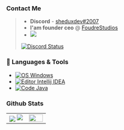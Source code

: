 ### Contact Me

> - **Discord** - [sheduxdev#2007](https://discordapp.com/users/458172960675594251)
> - **I'am founder ceo** @ [FoudreStudios](https://github.com/FoudreStudios)
> - [![](https://visitcount.itsvg.in/api?id=sheduxdev&label=Profile%20Views&color=0&icon=0&pretty=true)](https://visitcount.itsvg.in)
> 
> [![Discord Status](https://lanyard.cnrad.dev/api/458172960675594251)](https://discord.com/channels/@me/458172960675594251)

### 🔧 Languages & Tools

- [![OS Windows](https://img.shields.io/badge/OS-Windows-0078D6?style=flat-square&logo=windows&logoColor=blue)](https://www.microsoft.com/windows)
- [![Editor Intellij IDEA](https://img.shields.io/badge/IntelliJIDEA-000000.svg?style=for-the-badge&logo=intellij-idea&logoColor=white)]([https://code.visualstudio.com/](https://www.jetbrains.com/idea/))
- [![Code Java](https://img.shields.io/badge/java-%23ED8B00.svg?style=for-the-badge&logo=java&logoColor=white)](https://www.java.com/tr/)

### Github Stats

<table border="0" align="center">
    <tr border="0">
        <td width="50%" align="center">
            <img align="center"; src="https://github-readme-stats.vercel.app/api?username=sheduxdev&theme=onedark&show_icons=true&count_private=true" />
            <img src="https://github-readme-streak-stats.herokuapp.com/?user=sheduxdev&theme=dark&hide_border=true" />
        </td>
        <td width="50%" align="center">
            <img align="center"; width=100%; src="https://github-readme-stats.vercel.app/api/top-langs/?username=sheduxdev&show_icons=true&layout=compact&theme=dark" />
        </td>
    </tr>
</table>

<br />
